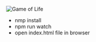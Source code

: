 ![Game of Life](https://i.imgur.com/YsXtDL9.gif)

* nmp install
* npm run watch
* open index.html file in browser
